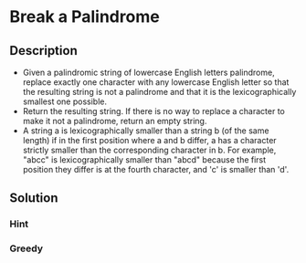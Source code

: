 # Break a Palindrome

## Description

* Given a palindromic string of lowercase English letters palindrome, replace exactly one character with any lowercase English letter so that the resulting string is not a palindrome and that it is the lexicographically smallest one possible.
* Return the resulting string. If there is no way to replace a character to make it not a palindrome, return an empty string.
* A string a is lexicographically smaller than a string b (of the same length) if in the first position where a and b differ, a has a character strictly smaller than the corresponding character in b. For example, "abcc" is lexicographically smaller than "abcd" because the first position they differ is at the fourth character, and 'c' is smaller than 'd'.

## Solution

### Hint

### Greedy

